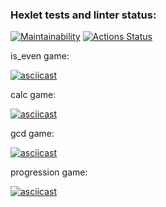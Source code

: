### Hexlet tests and linter status:
[![Maintainability](https://api.codeclimate.com/v1/badges/bdcccb94e117ba095757/maintainability)](https://codeclimate.com/github/nerodnoy/python-project-49/maintainability)
[![Actions Status](https://github.com/nerodnoy/python-project-49/workflows/hexlet-check/badge.svg)](https://github.com/nerodnoy/python-project-49/actions)

is_even game:

[![asciicast](https://asciinema.org/a/gxYTRyXnzjhfKyZQEOIRpsaGp.svg)](https://asciinema.org/a/gxYTRyXnzjhfKyZQEOIRpsaGp)

calc game:

[![asciicast](https://asciinema.org/a/BVeQtFNNTPAj2Za4739bJ7q4e.svg)](https://asciinema.org/a/BVeQtFNNTPAj2Za4739bJ7q4e)

gcd game:

[![asciicast](https://asciinema.org/a/2Fo9xcvCZNwnvG8bayW9P0qMX.svg)](https://asciinema.org/a/2Fo9xcvCZNwnvG8bayW9P0qMX)

progression game:

[![asciicast](https://asciinema.org/a/wMUj5iSIL7Aaig6nvJkUnIKQt.svg)](https://asciinema.org/a/wMUj5iSIL7Aaig6nvJkUnIKQt)
